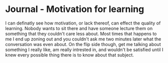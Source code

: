 # Journal - Motivation for learning

I can definatly see how motivation, or lack thereof, can effect the quality of learning. Nobody wants to sit there and have someone lecture them on something that they couldn't care less about. Most times that happens to me I end up zoning out and you couldn't ask me two minutes later what the conversation was even about. On the flip side though, get me talking about something I really like, am really intrested in, and wouldn't be satisfied until I knew every possible thing there is to know about that subject.